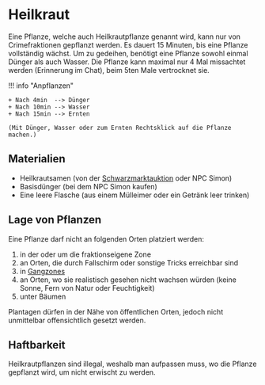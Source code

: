 # Heilkraut
Eine Pflanze, welche auch Heilkrautpflanze genannt wird, kann nur von Crimefraktionen gepflanzt werden. Es dauert 15 Minuten, bis eine Pflanze vollständig wächst. Um zu gedeihen, benötigt eine Pflanze sowohl einmal Dünger als auch Wasser. Die Pflanze kann maximal nur 4 Mal missachtet werden (Erinnerung im Chat), beim 5ten Male vertrocknet sie. 
 
!!! info "Anpflanzen"

    + Nach 4min  --> Dünger
    + Nach 10min --> Wasser 
    + Nach 15min --> Ernten 
    
    (Mit Dünger, Wasser oder zum Ernten Rechtsklick auf die Pflanze machen.)

## Materialien
- Heilkrautsamen (von der [Schwarzmarktauktion](../../pages/orte/schwarzmarkt,md) oder NPC Simon)
- Basisdünger (bei dem NPC Simon kaufen)
- Eine leere Flasche (aus einem Mülleimer oder ein Getränk leer trinken)
 
## Lage von Pflanzen
Eine Pflanze darf nicht an folgenden Orten platziert werden:

1. in der oder um die fraktionseigene Zone
2. an Orten, die durch Fallschirm oder sonstige Tricks erreichbar sind
3. in [Gangzones](../../pages/fraktionen/gangwar.md)
4. an Orten, wo sie realistisch gesehen nicht wachsen würden (keine Sonne, Fern von Natur oder Feuchtigkeit)
5. unter Bäumen

Plantagen dürfen in der Nähe von öffentlichen Orten, jedoch nicht unmittelbar offensichtlich gesetzt werden.

## Haftbarkeit
Heilkrautpflanzen sind illegal, weshalb man aufpassen muss, wo die Pflanze gepflanzt wird, um nicht erwischt zu werden.
